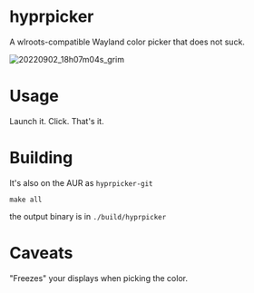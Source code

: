 # hyprpicker

A wlroots-compatible Wayland color picker that does not suck.

![20220902_18h07m04s_grim](https://user-images.githubusercontent.com/43317083/188194663-aa124f84-d86e-41e3-bb4f-3c7287a7de63.png)

# Usage

Launch it. Click. That's it.

# Building

It's also on the AUR as `hyprpicker-git`

`make all`

the output binary is in `./build/hyprpicker`

# Caveats

"Freezes" your displays when picking the color.
